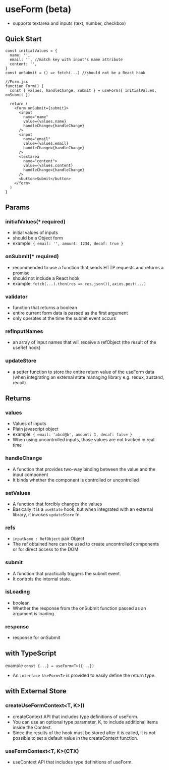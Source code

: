 # useForm (beta)

- supports textarea and inputs (text, number, checkbox)

## Quick Start

```
const initialValues = {
  name: '',
  email: '', //match key with input's name attribute
  content: '',
}
const onSubmit = () => fetch(...) //should not be a React hook

//Form.jsx
function Form() {
  const { values, handleChange, submit } = useForm({ initialValues, onSubmit })

  return (
    <form onSubmit={submit}>
      <input
        name="name"
        value={values.name}
        handleChange={handleChange}
      />
      <input
        name="email"
        value={values.email}
        handleChange={handleChange}
      />
      <textarea
        name="content">
        value={values.content}
        handleChange={handleChange}
      />
      <button>Submit</button>
    </form>
  )
}

```

## Params

### initialValues(\* required)

- initial values of inputs
- should be a Object form
- example: `{ email: '', amount: 1234, decaf: true }`

### onSubmit(\* required)

- recommended to use a function that sends HTTP requests and returns a promise
- should not include a React hook
- example: `fetch(...).then(res => res.json())`, `axios.post(...)`

### validator

- function that returns a boolean
- entire current form data is passed as the first argument
- only operates at the time the submit event occurs

### refInputNames

- an array of input names that will receive a refObject (the result of the useRef hook)

### updateStore

- a setter function to store the entire return value of the useForm data (when integrating an external state managing library e.g. redux, zustand, recoil)

## Returns

### values

- Values of inputs
- Plain javascript object
- example: `{ email: 'abcd@b', amount: 1, decaf: false }`
- When using uncontrolled inputs, those values are not tracked in real time

### handleChange

- A function that provides two-way binding between the value and the input component
- It binds whether the component is controlled or uncontrolled

### setValues

- A function that forcibly changes the values
- Basically it is a `useState` hook, but when integrated with an external library, it invokes `updateStore` fn.

### refs

- `inputName : RefObject` pair Object
- The ref obtained here can be used to create uncontrolled components or for direct access to the DOM

### submit

- A function that practically triggers the submit event.
- It controls the internal state.

### isLoading

- boolean
- Whether the response from the onSubmit function passed as an argument is loading.

### response

- response for onSubmit

## with TypeScript

example
`const {...} = useForm<T>({...})`

- An `interface UseForm<T>` is provided to easily define the return type.

## with External Store

### createUseFormContext<T, K>()

- createContext API that includes type definitions of useForm<T>.
- You can use an optional type parameter, K, to include additional items inside the Context.
- Since the results of the hook must be stored after it is called, it is not possible to set a default value in the createContext function.

### useFormContext<T, K>(CTX)

- useContext API that includes type definitions of useForm.
